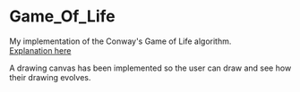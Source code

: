 # Game_Of_Life  
My implementation of the Conway's Game of Life algorithm.  
[Explanation here](https://en.wikipedia.org/wiki/Conway%27s_Game_of_Life)  

A drawing canvas has been implemented so the user can draw and see how their drawing evolves.

